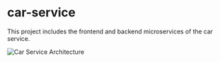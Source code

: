 # car-service
This project includes the frontend and backend microservices of the car service.

![Car Service Architecture](car-service.jpg)